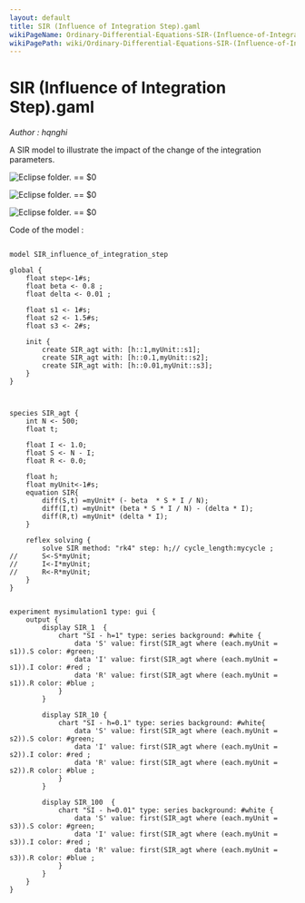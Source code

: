 ```yaml
---
layout: default
title: SIR (Influence of Integration Step).gaml
wikiPageName: Ordinary-Differential-Equations-SIR-(Influence-of-Integration-Step)
wikiPagePath: wiki/Ordinary-Differential-Equations-SIR-(Influence-of-Integration-Step).md
---
```

[//]: # (keyword|operator_diff)
[//]: # (keyword|statement_equation)
[//]: # (keyword|statement_\=)
[//]: # (keyword|statement_solve)
[//]: # (keyword|constant_#sec)
[//]: # (keyword|concept_equation)
[//]: # (keyword|concept_math)
# SIR (Influence of Integration Step).gaml


_Author : hqnghi_

A SIR model to illustrate the impact of the change of the integration parameters.


<p><img src="gm_wiki/resources/images/modelLibraryScreenshots/Additionnal Plugins/Ordinary Differential Equations/Ordinary Differential Equations SIR (Influence of Integration Step)/SIR_1-10.png" alt="Eclipse folder." title class="img-responsive"> == $0</p><p><img src="gm_wiki/resources/images/modelLibraryScreenshots/Additionnal Plugins/Ordinary Differential Equations/Ordinary Differential Equations SIR (Influence of Integration Step)/SIR_10-10.png" alt="Eclipse folder." title class="img-responsive"> == $0</p><p><img src="gm_wiki/resources/images/modelLibraryScreenshots/Additionnal Plugins/Ordinary Differential Equations/Ordinary Differential Equations SIR (Influence of Integration Step)/SIR_100-10.png" alt="Eclipse folder." title class="img-responsive"> == $0</p>Code of the model : 

```

model SIR_influence_of_integration_step

global { 
	float step<-1#s;
	float beta <- 0.8 ; 	
	float delta <- 0.01 ; 
	
	float s1 <- 1#s;
	float s2 <- 1.5#s;
	float s3 <- 2#s;
	
	init {
		create SIR_agt with: [h::1,myUnit::s1];
		create SIR_agt with: [h::0.1,myUnit::s2];
		create SIR_agt with: [h::0.01,myUnit::s3];	
  	}  
}



species SIR_agt {
	int N <- 500;
    float t;    

	float I <- 1.0; 
	float S <- N - I; 
	float R <- 0.0; 
		
   	float h;   		
	float myUnit<-1#s;
	equation SIR{ 
		diff(S,t) =myUnit* (- beta  * S * I / N);
		diff(I,t) =myUnit* (beta * S * I / N) - (delta * I);
		diff(R,t) =myUnit* (delta * I);
	} 

	reflex solving {
		solve SIR method: "rk4" step: h;// cycle_length:mycycle ;
//		S<-S*myUnit;
//		I<-I*myUnit;
//		R<-R*myUnit;
	}      
}


experiment mysimulation1 type: gui { 
 	output { 
		display SIR_1  {
			chart "SI - h=1" type: series background: #white {
				data 'S' value: first(SIR_agt where (each.myUnit = s1)).S color: #green;				
				data 'I' value: first(SIR_agt where (each.myUnit = s1)).I color: #red ;
				data 'R' value: first(SIR_agt where (each.myUnit = s1)).R color: #blue ;				
			}
		}
		
		display SIR_10 {
			chart "SI - h=0.1" type: series background: #white{
				data 'S' value: first(SIR_agt where (each.myUnit = s2)).S color: #green;				
				data 'I' value: first(SIR_agt where (each.myUnit = s2)).I color: #red ;
				data 'R' value: first(SIR_agt where (each.myUnit = s2)).R color: #blue ;				
			}
		}
		
		display SIR_100  {
			chart "SI - h=0.01" type: series background: #white {
				data 'S' value: first(SIR_agt where (each.myUnit = s3)).S color: #green;				
				data 'I' value: first(SIR_agt where (each.myUnit = s3)).I color: #red ;
				data 'R' value: first(SIR_agt where (each.myUnit = s3)).R color: #blue ;				
			}
		}	
	}
}
```
